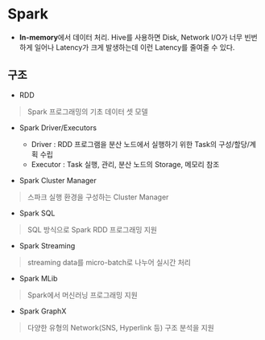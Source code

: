 # Spark

- **In-memory**에서 데이터 처리. Hive를 사용하면 Disk, Network I/O가 너무 빈번하게 일어나 Latency가 크게 발생하는데 이런 Latency를 줄여줄 수 있다.

## 구조

- RDD
> Spark 프로그래밍의 기초 데이터 셋 모델

- Spark Driver/Executors
  - Driver : RDD 프로그램을 분산 노드에서 실행하기 위한 Task의 구성/할당/계획 수립
  - Executor : Task 실행, 관리, 분산 노드의 Storage, 메모리 참조

- Spark Cluster Manager
> 스파크 실행 환경을 구성하는 Cluster Manager

- Spark SQL
> SQL 방식으로 Spark RDD 프로그래밍 지원

- Spark Streaming
> streaming data를 micro-batch로 나누어 실시간 처리

- Spark MLib
> Spark에서 머신러닝 프로그래밍 지원

- Spark GraphX
> 다양한 유형의 Network(SNS, Hyperlink 등) 구조 분석을 지원 


